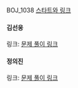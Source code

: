 BOJ_1038 [스타트와 링크](https://www.acmicpc.net/problem/14889)<br>

#### 김선웅
링크: [문제 풀이 링크]()

#### 정의진
링크: [문제 풀이 링크]()
